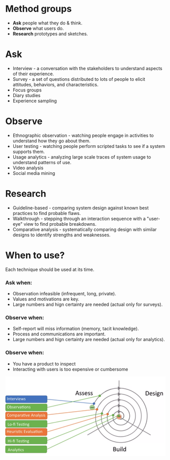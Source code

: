 # Method groups
* **Ask** people what they do & think.
* **Observe** what users do.
* **Research** prototypes and sketches.


# Ask
* Interview - a conversation with the stakeholders to understand aspects of their experience.
* Survey - a set of questions distributed to lots of people to elicit attitudes, behaviors, and characteristics.
* Focus groups
* Diary studies
* Experience sampling

# Observe
* Ethnographic observation - watching people engage in activities to understand how they go about them.
* User testing - watching people perform scripted tasks to see if a system supports them.
* Usage analytics - analyzing large scale traces of system usage to understand patterns of use.
* Video analysis
* Social media mining

# Research
* Guideline-based - comparing system design against known best practices to find probable flaws.
* Walkthrough - stepping through an interaction sequence with a "user-eye" view to find probable breakdowns.
* Comparative analysis - systematically comparing design with similar designs to identify strengths and weaknesses.

# When to use?
Each technique should be used at its time.

### Ask when:
* Observation infeasible (infrequent, long, private).
* Values and motivations are key.
* Large numbers and hign certainty are needed (actual only for surveys).

### Observe when:
* Self-report will miss information (memory, tacit knowledge).
* Process and communications are important.
* Large numbers and hign certainty are needed (actual only for analytics).

### Observe when:
* You have a product to inspect
* Interacting with users is too expensive or cumbersome


![UX avaluation in model](./img/199-1.png)
